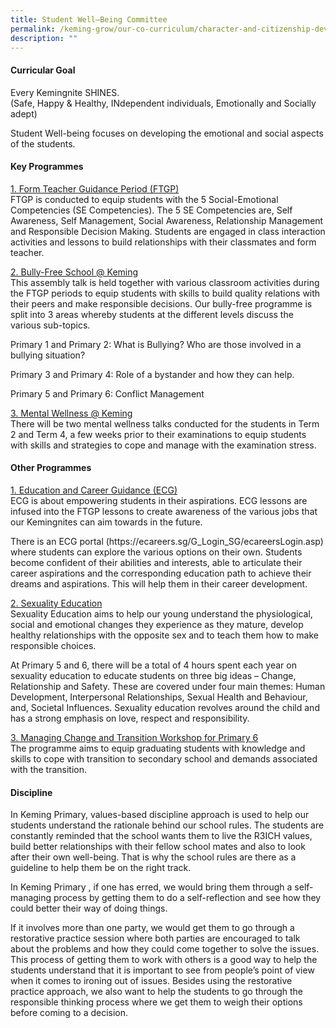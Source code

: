 ```yaml
---
title: Student Well–Being Committee
permalink: /keming-grow/our-co-curriculum/character-and-citizenship-development/student-well-being-committee/
description: ""
---
```

<h4><strong>Curricular Goal</strong></h4>
<p>Every Kemingnite SHINES.<br />(Safe, Happy &amp; Healthy, INdependent individuals, Emotionally and Socially adept)</p>
<p>Student Well-being focuses on developing the emotional and social aspects of the students.</p>
<h4><strong>Key Programmes</strong></h4>
<p><span style="text-decoration: underline;">1. Form Teacher Guidance Period (FTGP)</span><br />FTGP is conducted to equip students with the 5 Social-Emotional Competencies (SE Competencies). The 5 SE Competencies are, Self Awareness, Self Management, Social Awareness, Relationship Management and Responsible Decision Making. Students are engaged in class interaction activities and lessons to build relationships with their classmates and form teacher.</p>
<p><span style="text-decoration: underline;">2. Bully-Free School @ Keming<br /></span>This assembly talk is held together with various classroom activities during the FTGP periods to equip students with skills to build quality relations with their peers and make responsible decisions. Our bully-free programme is split into 3 areas whereby students at the different levels discuss the various sub-topics.</p>
<p>Primary 1 and Primary 2: What is Bullying? Who are those involved in a bullying situation?</p>
<p>Primary 3 and Primary 4: Role of a bystander and how they can help.</p>
<p>Primary 5 and Primary 6: Conflict Management</p>
<p><span style="text-decoration: underline;">3. Mental Wellness @ Keming<br /></span>There will be two mental wellness talks conducted for the students in Term 2 and Term 4, a few weeks prior to their examinations to equip students with skills and strategies to cope and manage with the examination stress.</p>
<h4><strong>Other Programmes</strong></h4>
<p><span style="text-decoration: underline;">1. Education and Career Guidance (ECG)<br /></span>ECG is about empowering students in their aspirations. ECG lessons are infused into the FTGP lessons to create awareness of the various jobs that our Kemingnites can aim towards in the future.</p>
<p>There is an ECG portal (https://ecareers.sg/G_Login_SG/ecareersLogin.asp) where students can explore the various options on their own. Students become confident of their abilities and interests, able to articulate their career aspirations and the corresponding education path to achieve their dreams and aspirations. This will help them in their career development.</p>
<p><span style="text-decoration: underline;">2. Sexuality Education<br /></span>Sexuality Education aims to help our young understand the physiological, social and emotional changes they experience as they mature, develop healthy relationships with the opposite sex and to teach them how to make responsible choices.</p>
<p>At Primary 5 and 6, there will be a total of 4 hours spent each year on sexuality education to educate students on three big ideas &ndash; Change, Relationship and Safety. These are covered under four main themes: Human Development, Interpersonal Relationships, Sexual Health and Behaviour, and, Societal Influences. Sexuality education revolves around the child and has a strong emphasis on love, respect and responsibility.</p>
<p><span style="text-decoration: underline;">3. Managing Change and Transition Workshop for Primary 6<br /></span>The programme aims to equip graduating students with knowledge and skills to cope with transition to secondary school and demands associated with the transition.</p>
<h4><strong>Discipline</strong></h4>
<p>In Keming Primary, values-based discipline approach is used to help our students understand the rationale behind our school rules. The students are constantly reminded that the school wants them to live the R3ICH values, build better relationships with their fellow school mates and also to look after their own well-being. That is why the school rules are there as a guideline to help them be on the right track.</p>
<p>In Keming Primary , if one has erred, we would bring them through a self-managing process by getting them to do a self-reflection and see how they could better their way of doing things.</p>
<p>If it involves more than one party, we would get them to go through a restorative practice session where both parties are encouraged to talk about the problems and how they could come together to solve the issues. This process of getting them to work with others is a good way to help the students understand that it is important to see from people&rsquo;s point of view when it comes to ironing out of issues. Besides using the restorative practice approach, we also want to help the students to go through the responsible thinking process where we get them to weigh their options before coming to a decision.</p>
